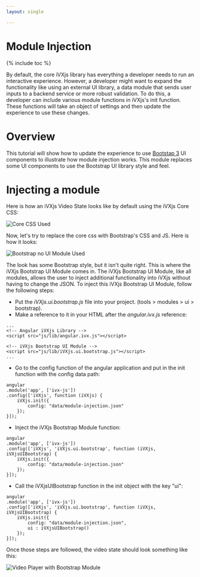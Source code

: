 ```yaml
---
layout: single

---
```


# Module Injection
{% include toc %}

By default, the core iVXjs library has everything a developer needs to 
run an interactive experience. However, a developer might want to expand 
the functionality like using an external UI library, a data module that sends user inputs 
to a backend service or more robust validation. To do this, a developer can 
include various module functions in iVXjs's init function. These functions 
will take an object of settings and then update the experience to use these 
changes. 

# Overview 

This tutorial will show how to update the experience to use [Bootstap 3](http://getbootstrap.com/css/) 
UI components to illustrate how module injection works. This module replaces some UI components to
use the Bootstrap UI library style and feel. 

# Injecting a module

Here is how an iVXjs Video State looks like by default using the iVXjs Core CSS:

![Core CSS Used](http://e8ddcf8725663d605209-8d8cc7c733bcfce1ecd11bbb8349e503.r95.cf2.rackcdn.com/tutorial/Video-State-Header-HTML-From-JSON.png)

Now, let's try to replace the core css with Bootstrap's CSS and JS. Here is how it looks:

![Bootstrap no UI Module Used](http://e8ddcf8725663d605209-8d8cc7c733bcfce1ecd11bbb8349e503.r95.cf2.rackcdn.com/tutorial/Video%20Player%20no%20style.png)

The look has some Bootstrap style, but it isn't quite right. This is where the iVXjs Bootstrap UI Module comes in.
The iVXjs Bootstrap UI Module, like all modules, allows the user to inject additional functionality 
into iVXjs without having to change the JSON. To inject this iVXjs Bootstrap UI Module, follow the following steps:

* Put the _iVXjs.ui.bootstrap.js_ file into your project. (tools > modules > ui > bootstrap).
* Make a reference to it in your HTML after the _angular.ivx.js_ reference:

```
...
<!-- Angular iVXjs Library -->
<script src="js/lib/angular.ivx.js"></script>

<!-- iVXjs Bootstrap UI Module -->
<script src="js/lib/iVXjs.ui.bootstrap.js"></script>
...
```

* Go to the config function of the angular application and put in the init function with the config
  data path:

```
angular
.module('app', ['ivx-js'])
.config(['iVXjs', function (iVXjs) {
    iVXjs.init({
        config: "data/module-injection.json"
    });
}]);
```

* Inject the iVXjs Bootstrap Module function: 

```
angular
.module('app', ['ivx-js'])
.config(['iVXjs', 'iVXjs.ui.bootstrap', function (iVXjs, iVXjsUIBootstrap) {
    iVXjs.init({
        config: "data/module-injection.json"
    });
}]);
```

* Call the iVXjsUIBootstrap function in the init object with the key "ui":

```
angular
.module('app', ['ivx-js'])
.config(['iVXjs', 'iVXjs.ui.bootstrap', function (iVXjs, iVXjsUIBootstrap) {
    iVXjs.init({
        config: "data/module-injection.json",
        ui : iVXjsUIBootstrap()
    });
}]);
```

Once those steps are followed, the video state should look something like this: 

![Video Player with Bootstrap Module](http://e8ddcf8725663d605209-8d8cc7c733bcfce1ecd11bbb8349e503.r95.cf2.rackcdn.com/tutorial/Video%20Player%20with%20style.png)

